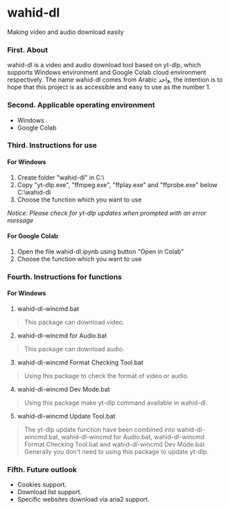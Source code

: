 # wahid-dl
Making video and audio download easily

### First. About
wahid-dl is a video and audio download tool based on yt-dlp, which supports Windows environment and Google Colab cloud environment respectively.
The name wahid-dl comes from Arabic واحد, the intention is to hope that this project is as accessible and easy to use as the number 1.

### Second. Applicable operating environment
* Windows
* Google Colab

### Third. Instructions for use
#### For Windows
1. Create folder "wahid-dl" in C:\
2. Copy "yt-dlp.exe", "ffmpeg.exe", "ffplay.exe" and "ffprobe.exe" below C:\wahid-dl
3. Choose the function which you want to use

*Notice: Please check for yt-dlp updates when prompted with an error message*

#### For Google Colab
1. Open the file wahid-dl.ipynb using button "Open in Colab"
2. Choose the function which you want to use

### Fourth.  Instructions for functions
#### For Windows
1. wahid-dl-wincmd.bat
> This package can download video.

2. wahid-dl-wincmd for Audio.bat
> This package can download audio.

3. wahid-dl-wincmd Format Checking Tool.bat
> Using this package to check the format of video or audio.

4. wahid-dl-wincmd Dev Mode.bat
> Using this package make yt-dlp command available in wahid-dl.

5. wahid-dl-wincmd Update Tool.bat
> The yt-dlp update function have been combined into wahid-dl-wincmd.bat, wahid-dl-wincmd for Audio.bat, wahid-dl-wincmd Format Checking Tool.bat and wahid-dl-wincmd Dev Mode.bat. Generally you don't need to using this package to update yt-dlp. 

### Fifth.  Future outlook
* Cookies support.
* Download list support.
* Specific websites download via aria2 support.
